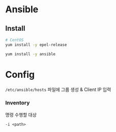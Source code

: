 # Ansible

## Install

```bash
# CentOS
yum install -y epel-release

yum install -y ansible
```

# Config

`/etc/ansible/hosts` 파일에 그룹 생성 & Client IP 입력

### Inventory

명령 수행할 대상

`-i <path>` 